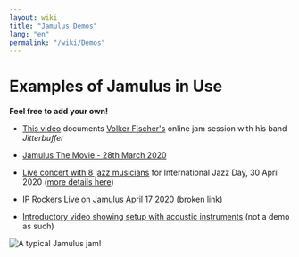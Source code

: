 ```yaml
---
layout: wiki
title: "Jamulus Demos"
lang: "en"
permalink: "/wiki/Demos"
---
```



# Examples of Jamulus in Use

**Feel free to add your own!**


* [This video](https://youtu.be/c8838jS2g3U) documents [Volker Fischer's](https://sourceforge.net/u/corrados/profile/) online jam session with his band _Jitterbuffer_

* [Jamulus The Movie - 28th March 2020](https://www.youtube.com/watch?v=2x-gwMmVK-s)

* [Live concert with 8 jazz musicians](https://www.youtube.com/watch?v=MpSIYxZMHw8&t=3307s) for International Jazz Day, 30 April 2020 ([more details here](https://sourceforge.net/p/llcon/discussion/533517/thread/070485619d/#6b71)) 

* [IP Rockers Live on Jamulus April 17 2020](https://soundcloud.com/dematteoss/sets/ip-rockers-live-on-jamulus-april-17-2020) (broken link)

* [Introductory video showing setup with acoustic instruments](https://www.youtube.com/watch?v=lB4ZxDb9vnU) (not a demo as such)

![A typical Jamulus jam!](https://user-images.githubusercontent.com/4561747/79686157-1f1c1380-8236-11ea-9fdb-8a791dd2713f.png)

